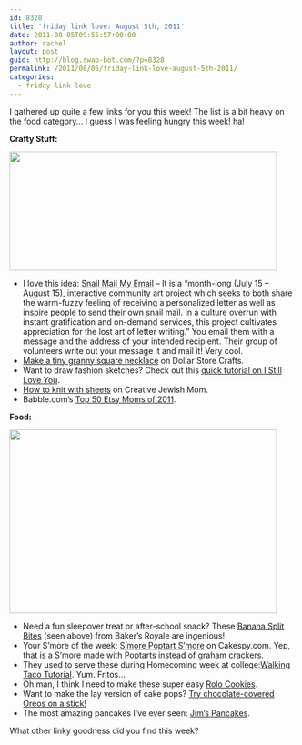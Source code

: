 ```yaml
---
id: 8328
title: 'friday link love: August 5th, 2011'
date: 2011-08-05T09:55:57+00:00
author: rachel
layout: post
guid: http://blog.swap-bot.com/?p=8328
permalink: /2011/08/05/friday-link-love-august-5th-2011/
categories:
  - friday link love
---
```

I gathered up quite a few links for you this week! The list is a bit heavy on the food category&#8230; I guess I was feeling hungry this week! ha!

**Crafty Stuff:**

[<img src="http://blog.swap-bot.com/wp-content/uploads/2011/08/snailmailmyemail.jpg" alt="" title="snailmailmyemail" width="470" height="209" class="alignnone size-full wp-image-8329" srcset="http://blog.swap-bot.com/wp-content/uploads/2011/08/snailmailmyemail-300x133.jpg 300w, http://blog.swap-bot.com/wp-content/uploads/2011/08/snailmailmyemail.jpg 470w" sizes="(max-width: 470px) 100vw, 470px" />](http://snailmailmyemail.org/)

  * I love this idea: [Snail Mail My Email](http://snailmailmyemail.org/) &#8211; It is a &#8220;month-long (July 15 &#8211; August 15), interactive community art project which seeks to both share the warm-fuzzy feeling of receiving a personalized letter as well as inspire people to send their own snail mail. In a culture overrun with instant gratification and on-demand services, this project cultivates appreciation for the lost art of letter writing.&#8221; You email them with a message and the address of your intended recipient. Their group of volunteers write out your message it and mail it! Very cool.
  * [Make a tiny granny square necklace](http://dollarstorecrafts.com/2011/07/make-a-tiny-granny-square-necklace-home-made-simple-gift-ideas/) on Dollar Store Crafts.
  * Want to draw fashion sketches? Check out this [quick tutorial on I Still Love You](http://melissaesplin.com/home/2011/08/tutorial-fashion-sketches/).
  * [How to knit with sheets](http://www.creativejewishmom.com/2010/07/you-can-knit-with-sheets.html) on Creative Jewish Mom.
  * Babble.com&#8217;s [Top 50 Etsy Moms of 2011](http://www.babble.com/mom/work-family/best-mom-etsy-shop-handmade/).

**Food:**

[<img src="http://blog.swap-bot.com/wp-content/uploads/2011/08/BananaSplitBites.jpg" alt="" title="BananaSplitBites" width="470" height="323" class="alignnone size-full wp-image-8331" srcset="http://blog.swap-bot.com/wp-content/uploads/2011/08/BananaSplitBites-300x206.jpg 300w, http://blog.swap-bot.com/wp-content/uploads/2011/08/BananaSplitBites.jpg 470w" sizes="(max-width: 470px) 100vw, 470px" />](http://www.bakersroyale.com/ice-cream-and-frozen-desserts/banana-split-mini-bites/)

  * Need a fun sleepover treat or after-school snack? These [Banana Split Bites](http://www.bakersroyale.com/ice-cream-and-frozen-desserts/banana-split-mini-bites/) (seen above) from Baker&#8217;s Royale are ingenious!
  * Your S&#8217;more of the week: [S&#8217;more Poptart S&#8217;more](http://www.cakespy.com/blog/2011/8/2/gimme-smore-smore-pop-tart-smores-recipe.html) on Cakespy.com. Yep, that is a S&#8217;more made with Poptarts instead of graham crackers.
  * They used to serve these during Homecoming week at college:[Walking Taco Tutorial](http://www.thezenofmaking.com/2011/07/tutorial-walking-taco.html). Yum. Fritos&#8230;
  * Oh man, I think I need to make these super easy [Rolo Cookies](http://sixsistersstuff.blogspot.com/2011/07/rolo-cookies.html).
  * Want to make the lay version of cake pops? [Try chocolate-covered Oreos on a stick!](http://www.maryjanesandgaloshes.com/2010/12/oreos-on-stick.html)
  * The most amazing pancakes I&#8217;ve ever seen: [Jim&#8217;s Pancakes](http://www.jimspancakes.com/).

What other linky goodness did you find this week?